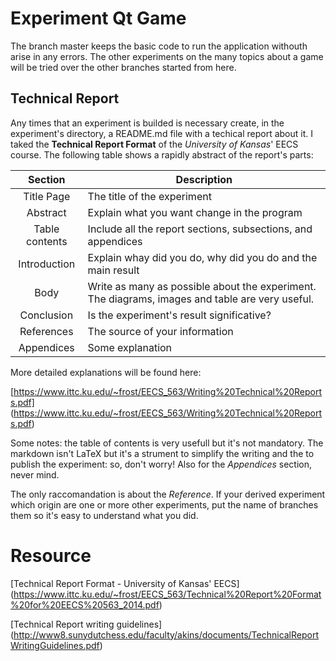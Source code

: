 # Experiment Qt Game
The branch master keeps the basic code to run the application withouth arise in
any errors. The other experiments on the many topics about a game will be
tried over the other branches started from here.

## Technical Report
Any times that an experiment is builded is necessary create, in the experiment's directory,
a README.md file with a techical report about it. I taked the **Technical 
Report Format** of the *University of Kansas*' EECS course. The following
table shows a rapidly abstract of the report's parts:

| Section | Description |
| :---: | --- |
| Title Page | The title of the experiment |
| Abstract | Explain what you want change in the program |
| Table contents | Include all the report sections, subsections, and appendices |
| Introduction | Explain whay did you do, why did you do and the main result |
| Body | Write as many as possible about the experiment. The diagrams, images and table are very useful. |
| Conclusion | Is the experiment's result significative? |
| References | The source of your information |
| Appendices | Some explanation|

More detailed explanations will be found here:

[https://www.ittc.ku.edu/~frost/EECS_563/Writing%20Technical%20Reports.pdf]
(https://www.ittc.ku.edu/~frost/EECS_563/Writing%20Technical%20Reports.pdf)

Some notes: the table of contents is very usefull but it's not mandatory. The
markdown isn't LaTeX but it's a strument to simplify the writing and the
to publish the experiment: so, don't worry! Also for the *Appendices* section,
never mind. 

The only raccomandation is about the *Reference*. If your derived experiment
which origin are one or more other experiments, put the name of branches them so it's easy
to understand what you did.

# Resource
[Technical Report Format - University of Kansas' EECS]
(https://www.ittc.ku.edu/~frost/EECS_563/Technical%20Report%20Format%20for%20EECS%20563_2014.pdf)

[Technical Report writing guidelines]
(http://www8.sunydutchess.edu/faculty/akins/documents/TechnicalReportWritingGuidelines.pdf)

